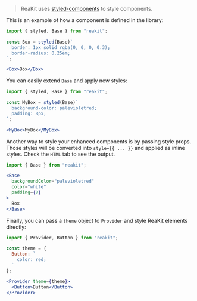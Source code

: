 > ReaKit uses [styled-components](https://www.styled-components.com) to style components.

This is an example of how a component is defined in the library:
```jsx
import { styled, Base } from "reakit";

const Box = styled(Base)`
  border: 1px solid rgba(0, 0, 0, 0.3);
  border-radius: 0.25em;
`;

<Box>Box</Box>
```

You can easily extend `Base` and apply new styles:
```jsx
import { styled, Base } from "reakit";

const MyBox = styled(Base)`
  background-color: palevioletred;
  padding: 8px;
`;

<MyBox>MyBox</MyBox>
```

Another way to style your enhanced components is by passing style props. Those styles will be converted into `style={{ ... }}` and applied as inline styles. Check the `HTML` tab to see the output.

```jsx
import { Base } from "reakit";

<Base
  backgroundColor="palevioletred"
  color="white"
  padding={8}
>
  Box
</Base>
```

Finally, you can pass a `theme` object to `Provider` and style ReaKit elements directly:

```jsx
import { Provider, Button } from "reakit";

const theme = {
  Button: `
    color: red;
  `
};

<Provider theme={theme}>
  <Button>Button</Button>
</Provider>
```